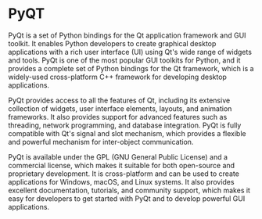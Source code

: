 # PyQT

PyQt is a set of Python bindings for the Qt application framework and GUI toolkit. It enables Python developers to create graphical desktop applications with a rich user interface (UI) using Qt's wide range of widgets and tools. PyQt is one of the most popular GUI toolkits for Python, and it provides a complete set of Python bindings for the Qt framework, which is a widely-used cross-platform C++ framework for developing desktop applications.

PyQt provides access to all the features of Qt, including its extensive collection of widgets, user interface elements, layouts, and animation frameworks. It also provides support for advanced features such as threading, network programming, and database integration. PyQt is fully compatible with Qt's signal and slot mechanism, which provides a flexible and powerful mechanism for inter-object communication.

PyQt is available under the GPL (GNU General Public License) and a commercial license, which makes it suitable for both open-source and proprietary development. It is cross-platform and can be used to create applications for Windows, macOS, and Linux systems. It also provides excellent documentation, tutorials, and community support, which makes it easy for developers to get started with PyQt and to develop powerful GUI applications.


